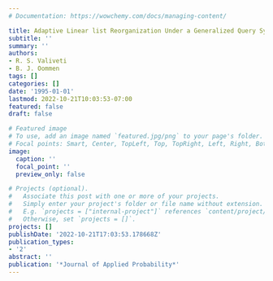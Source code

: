 ```yaml
---
# Documentation: https://wowchemy.com/docs/managing-content/

title: Adaptive Linear list Reorganization Under a Generalized Query System
subtitle: ''
summary: ''
authors:
- R. S. Valiveti
- B. J. Oommen
tags: []
categories: []
date: '1995-01-01'
lastmod: 2022-10-21T10:03:53-07:00
featured: false
draft: false

# Featured image
# To use, add an image named `featured.jpg/png` to your page's folder.
# Focal points: Smart, Center, TopLeft, Top, TopRight, Left, Right, BottomLeft, Bottom, BottomRight.
image:
  caption: ''
  focal_point: ''
  preview_only: false

# Projects (optional).
#   Associate this post with one or more of your projects.
#   Simply enter your project's folder or file name without extension.
#   E.g. `projects = ["internal-project"]` references `content/project/deep-learning/index.md`.
#   Otherwise, set `projects = []`.
projects: []
publishDate: '2022-10-21T17:03:53.178668Z'
publication_types:
- '2'
abstract: ''
publication: '*Journal of Applied Probability*'
---
```


